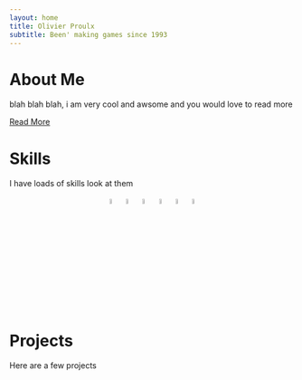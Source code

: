 ```yaml
---
layout: home
title: Olivier Proulx
subtitle: Been' making games since 1993
---
```

# About Me
blah blah blah, i am very cool and awsome and you would love to read more

[Read More](aboutme)

# Skills
I have loads of skills look at them

<p align="center">
<img src="https://i.redd.it/tu3gt6ysfxq71.png" alt="drawing" width="5%"/>
<img src="https://upload.wikimedia.org/wikipedia/commons/6/6a/JavaScript-logo.png" alt="drawing" width="5%"/>
<img src="https://upload.wikimedia.org/wikipedia/commons/thumb/c/c3/Python-logo-notext.svg/1869px-Python-logo-notext.svg.png" alt="drawing" width="5%"/>
<img src="https://upload.wikimedia.org/wikipedia/commons/thumb/d/da/Unreal_Engine_Logo.svg/2509px-Unreal_Engine_Logo.svg.png" alt="drawing" width="5%"/>
<img src="https://upload.wikimedia.org/wikipedia/commons/thumb/b/bd/Logo_C_sharp.svg/1820px-Logo_C_sharp.svg.png" alt="drawing" width="5%"/>
<img src="https://cdn.icon-icons.com/icons2/2415/PNG/512/java_original_wordmark_logo_icon_146459.png" alt="drawing" width="5%"/>
</p>

# Projects
Here are a few projects
